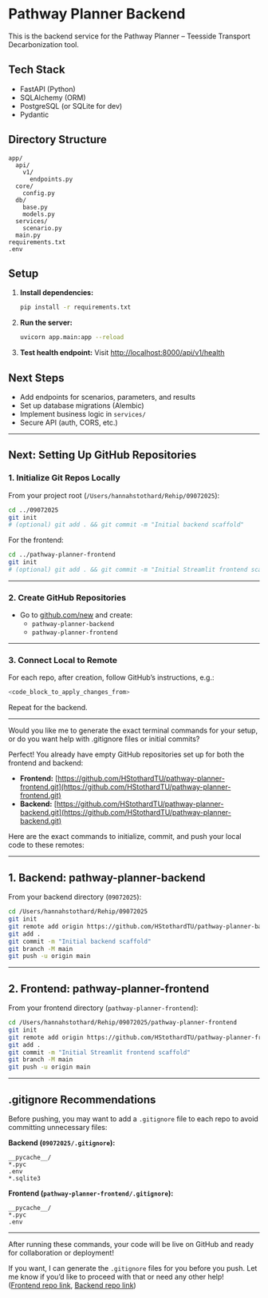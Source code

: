 # Pathway Planner Backend

This is the backend service for the Pathway Planner – Teesside Transport Decarbonization tool.

## Tech Stack
- FastAPI (Python)
- SQLAlchemy (ORM)
- PostgreSQL (or SQLite for dev)
- Pydantic

## Directory Structure

```
app/
  api/
    v1/
      endpoints.py
  core/
    config.py
  db/
    base.py
    models.py
  services/
    scenario.py
  main.py
requirements.txt
.env
```

## Setup

1. **Install dependencies:**
   ```bash
   pip install -r requirements.txt
   ```
2. **Run the server:**
   ```bash
   uvicorn app.main:app --reload
   ```
3. **Test health endpoint:**
   Visit [http://localhost:8000/api/v1/health](http://localhost:8000/api/v1/health)

## Next Steps
- Add endpoints for scenarios, parameters, and results
- Set up database migrations (Alembic)
- Implement business logic in `services/`
- Secure API (auth, CORS, etc.) 

---

## **Next: Setting Up GitHub Repositories**

### 1. **Initialize Git Repos Locally**

From your project root (`/Users/hannahstothard/Rehip/09072025`):

```bash
cd ../09072025
git init
# (optional) git add . && git commit -m "Initial backend scaffold"
```

For the frontend:
```bash
cd ../pathway-planner-frontend
git init
# (optional) git add . && git commit -m "Initial Streamlit frontend scaffold"
```

---

### 2. **Create GitHub Repositories**

- Go to [github.com/new](https://github.com/new) and create:
  - `pathway-planner-backend`
  - `pathway-planner-frontend`

---

### 3. **Connect Local to Remote**

For each repo, after creation, follow GitHub’s instructions, e.g.:

```bash
<code_block_to_apply_changes_from>
```

Repeat for the backend.

---

Would you like me to generate the exact terminal commands for your setup, or do you want help with .gitignore files or initial commits? 

Perfect! You already have empty GitHub repositories set up for both the frontend and backend:

- **Frontend:** [https://github.com/HStothardTU/pathway-planner-frontend.git](https://github.com/HStothardTU/pathway-planner-frontend.git)
- **Backend:** [https://github.com/HStothardTU/pathway-planner-backend.git](https://github.com/HStothardTU/pathway-planner-backend.git)

Here are the exact commands to initialize, commit, and push your local code to these remotes:

---

## **1. Backend: pathway-planner-backend**

From your backend directory (`09072025`):

```bash
cd /Users/hannahstothard/Rehip/09072025
git init
git remote add origin https://github.com/HStothardTU/pathway-planner-backend.git
git add .
git commit -m "Initial backend scaffold"
git branch -M main
git push -u origin main
```

---

## **2. Frontend: pathway-planner-frontend**

From your frontend directory (`pathway-planner-frontend`):

```bash
cd /Users/hannahstothard/Rehip/09072025/pathway-planner-frontend
git init
git remote add origin https://github.com/HStothardTU/pathway-planner-frontend.git
git add .
git commit -m "Initial Streamlit frontend scaffold"
git branch -M main
git push -u origin main
```

---

## **.gitignore Recommendations**

Before pushing, you may want to add a `.gitignore` file to each repo to avoid committing unnecessary files:

**Backend (`09072025/.gitignore`):**
```
__pycache__/
*.pyc
.env
*.sqlite3
```

**Frontend (`pathway-planner-frontend/.gitignore`):**
```
__pycache__/
*.pyc
.env
```

---

After running these commands, your code will be live on GitHub and ready for collaboration or deployment!

If you want, I can generate the `.gitignore` files for you before you push. Let me know if you’d like to proceed with that or need any other help!  
([Frontend repo link][1], [Backend repo link][2])

[1]: https://github.com/HStothardTU/pathway-planner-frontend.git
[2]: https://github.com/HStothardTU/pathway-planner-backend.git 